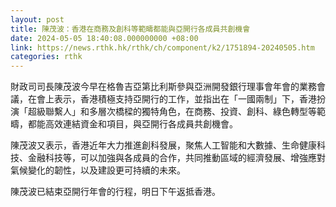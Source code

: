 ```yaml
---
layout: post
title: 陳茂波：香港在商務及創科等範疇都能與亞開行各成員共創機會
date: 2024-05-05 18:40:08.000000000 +08:00
link: https://news.rthk.hk/rthk/ch/component/k2/1751894-20240505.htm
categories: rthk
---
```


財政司司長陳茂波今早在格魯吉亞第比利斯參與亞洲開發銀行理事會年會的業務會議，在會上表示，香港積極支持亞開行的工作，並指出在「一國兩制」下，香港扮演「超級聯繫人」和多層次橋樑的獨特角色，在商務、投資、創科、綠色轉型等範疇，都能高效連結資金和項目，與亞開行各成員共創機會。

陳茂波又表示，香港近年大力推進創科發展，聚焦人工智能和大數據、生命健康科技、金融科技等，可以加強與各成員的合作，共同推動區域的經濟發展、增強應對氣候變化的韌性，以及建設更可持續的未來。

陳茂波已結束亞開行年會的行程，明日下午返抵香港。
